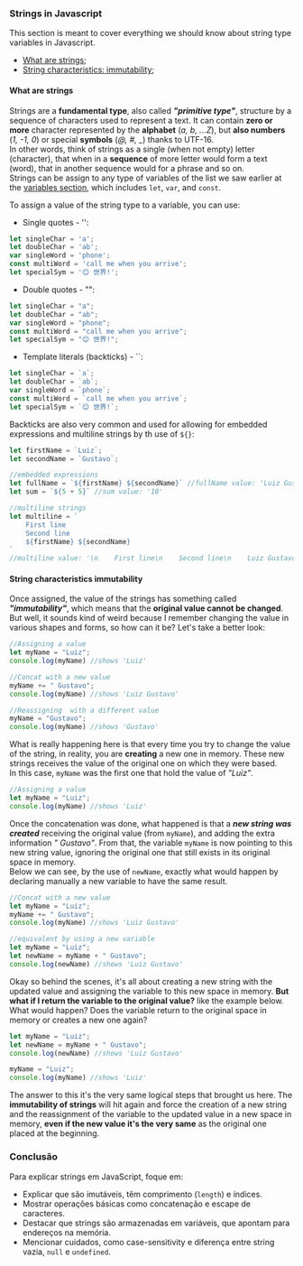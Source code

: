 ### Strings in Javascript
This section is meant to cover everything we should know about string type variables in Javascript.  
- [What are strings](#what-are-strings);
- [String characteristics: immutability](#string-characteristics-immutability);

#### What are strings
Strings are a **fundamental type**, also called ***"primitive type"***, structure by a sequence of characters used to represent a text. It can contain **zero or more** character represented by the **alphabet** (*a, b, ...Z*), but **also numbers** (*1, -1, 0*) or special **symbols** (*@, #, _*) thanks to UTF-16.  
In other words, think of strings as a single (when not empty) letter (character), that when in a **sequence** of more letter would form a text (word), that in another sequence would for a phrase and so on.  
Strings can be assign to any type of variables of the list we saw earlier at the [variables section](https://github.com/luizgdsmdev/Javascript-studies/blob/main/basics/variables/intro.md), which includes ```let```, ```var```, and ```const```.

To assign a value of the string type to a variable, you can use:  
- Single quotes - '':
```javascript
let singleChar = 'a';
let doubleChar = 'ab';
var singleWord = 'phone';
const multiWord = 'call me when you arrive';
let specialSym = '😊 世界!';
```  
- Double quotes - "":
```javascript
let singleChar = "a";
let doubleChar = "ab";
var singleWord = "phone";
const multiWord = "call me when you arrive";
let specialSym = "😊 世界!";
``` 
- Template literals (backticks) - ``:
```javascript
let singleChar = `a`;
let doubleChar = `ab`;
var singleWord = `phone`;
const multiWord = `call me when you arrive`;
let specialSym = `😊 世界!`;
```  

Backticks are also very common and used for allowing for embedded expressions and multiline strings by th use of ```${}```:
```javascript
let firstName = `Luiz`;
let secondName = `Gustavo`;

//embedded expressions
let fullName = `${firstName} ${secondName}` //fullName value: 'Luiz Gustavo'
let sum = `${5 + 5}` //sum value: '10'

//multiline strings
let multiline = ` 
    First line
    Second line
    ${firstName} ${secondName}
`
//multiline value: '\n    First line\n    Second line\n    Luiz Gustavo\n'
```  





#### String characteristics immutability
Once assigned, the value of the strings has something called ***"immutability"***, which means that the **original value cannot be changed**.  
But well, it sounds kind of weird because I remember changing the value in various shapes and forms, so how can it be? Let's take a better look:

````javascript
//Assigning a value
let myName = "Luiz";
console.log(myName) //shows 'Luiz'

//Concat with a new value
myName += " Gustavo";
console.log(myName) //shows 'Luiz Gustavo'

//Reassigning  with a different value
myName = "Gustavo";
console.log(myName) //shows 'Gustavo'
````  
What is really happening here is that every time you try to change the value of the string, in reality, you are **creating** a new one in memory. These new strings receives the value of the original one on which they were based.  
In this case, ```myName``` was the first one that hold the value of *"Luiz"*.
````javascript
//Assigning a value
let myName = "Luiz";
console.log(myName) //shows 'Luiz'
````  
Once the concatenation was done, what happened is that a ***new string was created*** receiving the original value (from ```myName```), and adding the extra information *" Gustavo"*. From that, the variable ```myName``` is now pointing to this new string value, ignoring the original one that still exists in its original space in memory.  
Below we can see, by the use of ```newName```, exactly what would happen by declaring manually a new variable to have the same result.
````javascript
//Concat with a new value
let myName = "Luiz";
myName += " Gustavo";
console.log(myName) //shows 'Luiz Gustavo'

//equivalent by using a new variable
let myName = "Luiz";
let newName = myName + " Gustavo";
console.log(newName) //shows 'Luiz Gustavo'
````  

Okay so behind the scenes, it's all about creating a new string with the updated value and assigning the variable to this new space in memory. **But what if I return the variable to the original value?** like the example below. What would happen? Does the variable return to the original space in memory or creates a new one again?
````javascript
let myName = "Luiz";
let newName = myName + " Gustavo";
console.log(newName) //shows 'Luiz Gustavo'

myName = "Luiz";
console.log(myName) //shows 'Luiz'
````  
The answer to this it's the very same logical steps that brought us here. The **immutability of strings** will hit again and force the creation of a new string and the reassignment of the variable to the updated value in a new space in memory, **even if the new value it's the very same** as the original one placed at the beginning.




### Conclusão
Para explicar strings em JavaScript, foque em:
- Explicar que são imutáveis, têm comprimento (`length`) e índices.
- Mostrar operações básicas como concatenação e escape de caracteres.
- Destacar que strings são armazenadas em variáveis, que apontam para endereços na memória.
- Mencionar cuidados, como case-sensitivity e diferença entre string vazia, `null` e `undefined`.